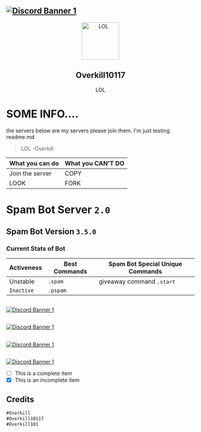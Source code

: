 ## [![Discord Banner 1](https://discord.com/api/guilds/798716119665737768/widget.png?style=shield)](https://discord.gg/fqkxJjY4yM)
<p align="center">
 <img width="100px" src="https://avatars.githubusercontent.com/u/77133161" align="center" alt="LOL" />
 <h2 align="center">Overkill10117</h2>
 <p align="center">LOL</p>
</p>

# SOME INFO....
the servers below are my servers please join them.
I'm just testing readme.md
>LOL
> -Overkill



What you can do | What you CAN'T DO
------------ | -------------
Join the server | COPY
LOOK | FORK


# Spam Bot Server `2.0`
## Spam Bot Version `3.5.0`
### Current Stats of Bot
Activeness | Best Commands | Spam Bot Special Unique Commands
------------ | ------------- | -------------
Unstable | `.spam` | giveaway command `.start`
`Inactive` | `.pspam` | 


##
[![Discord Banner 1](https://discord.com/api/guilds/798716119665737768/widget.png?style=banner1)](https://discord.gg/fqkxJjY4yM)
##
[![Discord Banner 1](https://discord.com/api/guilds/798716119665737768/widget.png?style=banner2)](https://discord.gg/fqkxJjY4yM)
##
[![Discord Banner 1](https://discord.com/api/guilds/798716119665737768/widget.png?style=banner3)](https://discord.gg/fqkxJjY4yM)
##
[![Discord Banner 1](https://discord.com/api/guilds/798716119665737768/widget.png?style=banner4)](https://discord.gg/fqkxJjY4yM)

- [ ] This is a complete item
- [x] This is an incomplete item

## **Credits**
```markdown
#Overkill
#Overkill10117
#Overkill101
```
